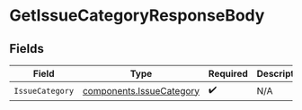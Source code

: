 # GetIssueCategoryResponseBody


## Fields

| Field                                                                | Type                                                                 | Required                                                             | Description                                                          |
| -------------------------------------------------------------------- | -------------------------------------------------------------------- | -------------------------------------------------------------------- | -------------------------------------------------------------------- |
| `IssueCategory`                                                      | [components.IssueCategory](../../models/components/issuecategory.md) | :heavy_check_mark:                                                   | N/A                                                                  |